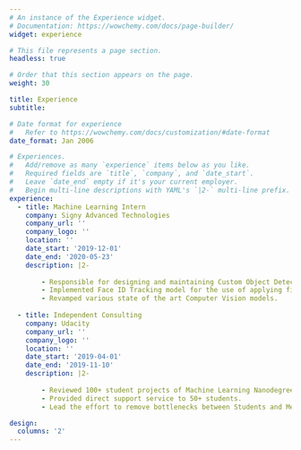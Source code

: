 ```yaml
---
# An instance of the Experience widget.
# Documentation: https://wowchemy.com/docs/page-builder/
widget: experience

# This file represents a page section.
headless: true

# Order that this section appears on the page.
weight: 30

title: Experience
subtitle:

# Date format for experience
#   Refer to https://wowchemy.com/docs/customization/#date-format
date_format: Jan 2006

# Experiences.
#   Add/remove as many `experience` items below as you like.
#   Required fields are `title`, `company`, and `date_start`.
#   Leave `date_end` empty if it's your current employer.
#   Begin multi-line descriptions with YAML's `|2-` multi-line prefix.
experience:
  - title: Machine Learning Intern
    company: Signy Advanced Technologies
    company_url: ''
    company_logo: ''
    location: ''
    date_start: '2019-12-01'
    date_end: '2020-05-23'
    description: |2-
    
        - Responsible for designing and maintaining Custom Object Detection models.
        - Implemented Face ID Tracking model for the use of applying filters.
        - Revamped various state of the art Computer Vision models.
    
  - title: Independent Consulting
    company: Udacity
    company_url: ''
    company_logo: ''
    location: ''
    date_start: '2019-04-01'
    date_end: '2019-11-10'
    description: |2-
    
        - Reviewed 100+ student projects of Machine Learning Nanodegree.
        - Provided direct support service to 50+ students.
        - Lead the effort to remove bottlenecks between Students and Mentors.

design:
  columns: '2'
---
```

